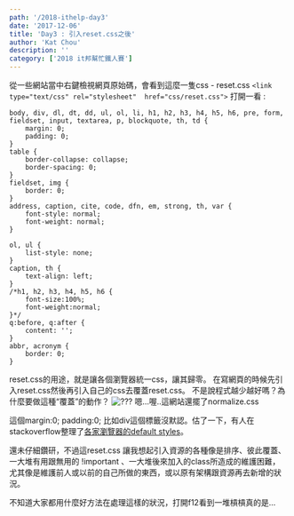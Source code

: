 ```yaml
---
path: '/2018-ithelp-day3'
date: '2017-12-06'
title: 'Day3 : 引入reset.css之後'
author: 'Kat Chou'
description: ''
category: ['2018 it邦幫忙鐵人賽']
---
```


從一些網站當中右鍵檢視網頁原始碼，會看到這麼一隻css - reset.css
``<link type="text/css" rel="stylesheet"  href="css/reset.css">``
打開一看 :
```
body, div, dl, dt, dd, ul, ol, li, h1, h2, h3, h4, h5, h6, pre, form, fieldset, input, textarea, p, blockquote, th, td {
    margin: 0;
    padding: 0;
}
table {
    border-collapse: collapse;
    border-spacing: 0;
}
fieldset, img {
    border: 0;
}
address, caption, cite, code, dfn, em, strong, th, var {
    font-style: normal;
    font-weight: normal;
}

ol, ul {
    list-style: none;
}
caption, th {
    text-align: left;
}
/*h1, h2, h3, h4, h5, h6 {
	font-size:100%;
	font-weight:normal;
}*/
q:before, q:after {
    content: '';
}
abbr, acronym {
    border: 0;
}
```
reset.css的用途，就是讓各個瀏覽器統一css，讓其歸零。
在寫網頁的時候先引入reset.css然後再引入自己的css去覆蓋reset.css。
不是說程式越少越好嗎？為什麼要做這種“覆蓋”的動作？
![???](https://upload-images.jianshu.io/upload_images/4119783-8d05340bdc6b1b72.png?imageMogr2/auto-orient/strip%7CimageView2/2/w/1240)
嗯...喔..這網站還擺了normalize.css

這個margin:0; padding:0; 比如div這個標籤沒默認。估了一下，有人在stackoverflow整理了[各家瀏覽器的default styles](https://stackoverflow.com/questions/6867254/browsers-default-css-for-html-elements)。

還未仔細鑽研，不過這reset.css 讓我想起引入資源的各種像是排序、彼此覆蓋、一大堆有用跟無用的 !important 、一大堆後來加入的class所造成的維護困難， 尤其像是維護前人或以前的自己所做的東西，或以原有架構跟資源再去新增的狀況。

不知道大家都用什麼好方法在處理這樣的狀況，打開f12看到一堆槓槓真的是...


